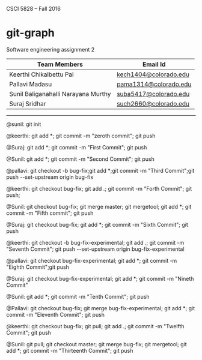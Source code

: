 CSCI 5828 – Fall 2016

# git-graph
Software engineering assignment 2

| Team Members | Email Id |
|--------------|----------|
| Keerthi Chikalbettu Pai | kech1404@colorado.edu |
| Pallavi Madasu | pama1314@colorado.edu |
| Sunil Baliganahalli Narayana Murthy | suba5417@colorado.edu |
| Suraj Sridhar |such2660@colorado.edu |

***

@sunil: git init

@keerthi: git add *; git commit -m "zeroth commit"; git push

@Suraj: git add *; git commit -m "First Commit"; git push

@Sunil: git add *; git commit -m "Second Commit"; git push

@pallavi: git checkout -b bug-fix;git add *;git commit -m "Third Commit";git push --set-upstream origin bug-fix

@keerthi: git checkout bug-fix; git add .; git commit -m "Forth Commit"; git push;

@Sunil: git checkout bug-fix; git merge master; git mergetool; git add *; git commit -m "Fifth commit"; git push

@Suraj: git checkout bug-fix; git add *; git commit -m "Sixth Commit"; git push

@keerthi: git checkout -b bug-fix-experimental; git add .; git commit -m "Seventh Commit"; git push --set-upstream origin bug-fix-experimental

@pallavi: git checkout bug-fix-experimental; git add *; git commit -m "Eighth Commit";git push

@Suraj: git checkout bug-fix-experimental; git add *; git commit -m "Nineth Commit"

@Sunil: git add *; git commit -m "Tenth Commit"; git push

@Pallavi: git checkout bug-fix; git merge bug-fix-experimental; git add *; git commit -m "Eleventh Commit"; git push

@keerthi: git checkout bug-fix; git pull; git add .; git commit -m "Twelfth Commit"; git push

@Sunil: git pull; git checkout master; git merge bug-fix; git mergetool; git add *; git commit -m "Thirteenth Commit"; git push